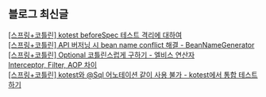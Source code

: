 ## 블로그 최신글

<a href=https://kkoon9.tistory.com/540>[스프링+코틀린] kotest beforeSpec 테스트 격리에 대하여</a></br><a href=https://kkoon9.tistory.com/539>[스프링+코틀린] API 버저닝 시 bean name conflict 해결 - BeanNameGenerator</a></br><a href=https://kkoon9.tistory.com/538>[스프링+코틀린] Optional 코틀린스럽게 구하기 - 엘비스 연산자</a></br><a href=https://kkoon9.tistory.com/537>Interceptor, Filter, AOP 차이</a></br><a href=https://kkoon9.tistory.com/536>[스프링+코틀린] kotest와 @Sql 어노테이션 같이 사용 불가 - kotest에서 통합 테스트하기</a></br>
